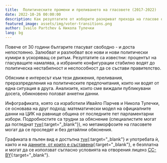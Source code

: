 ```yaml
---
title:  Политическите промени и преливането на гласовете (2017-2022)
date: 2022-10-26 00:00:00
description: Как резултатите от изборите разкриват прехода на гласове от една партия в друга?
featured_image: assets/img/voter-transitions.png
author: Ivailo Partchev & Никола Тулечки
lang: bg
---
```


Повече от 30 години българите гласуват свободно - и доста непостоянно. Залюбват и разлюбват все нови и нови политически кумири в ускоряващ се ритъм. Резултатите са известни: процентът на гласуващите намалява, а избраните конфигурации стабилно водят до политическа нестабилност и неспособност да се състави правителство.

Обясним е интересът към тези движения, преливания, преразпределения на политическите предпочитания, които ни водят от една ситуация в друга. Анализите, които сме виждали публикувани досега, обикновено ползват анкетни данни.

<div class="flourish-embed flourish-sankey" data-src="visualisation/11580691"><script src="https://public.flourish.studio/resources/embed.js"></script></div>

Инфографиката, която са изработили Ивайло Парчев и Никола  Тулечки, се основава на друг подход: математически модел на официалните данни на ЦИК на равнище община от последните пет парламентарни избори. Подробностите са трудни за обяснение (специалистите могат да погледнат [тук](https://sci-hub.se/10.1287/mnsc.12.9.714){:target="_blank"}), но метаморфозите на гласовете могат да се проследят и без детайлни обяснения.

Графиката в пълен вид е достъпна [тук](https://public.flourish.studio/visualisation/11580691/){:target="_blank"} и употребата ѝ, както и на [данните, от които е съставена](https://drive.google.com/drive/folders/1pbrwJiWBRGKRlhIzsA1SwQSfmmsY1phA?usp=sharing){:target="_blank"}, е безплатна и могат да се използват съгласно условията на отворения лиценз [CC-BY](https://creativecommons.org/licenses/by/2.0/){:target="_blank"}.